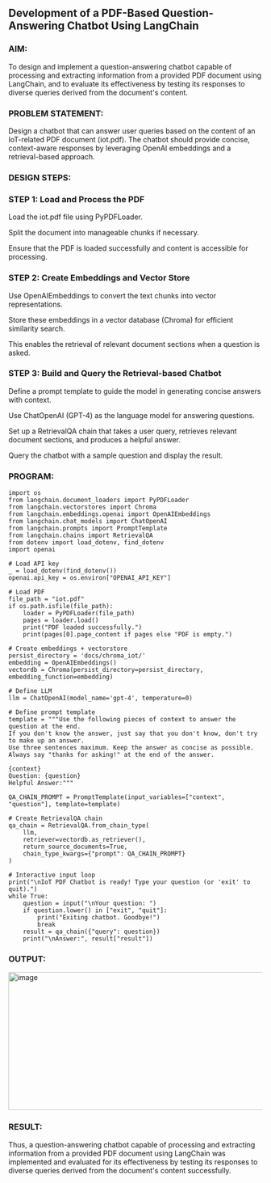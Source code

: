 ## Development of a PDF-Based Question-Answering Chatbot Using LangChain

### AIM:
To design and implement a question-answering chatbot capable of processing and extracting information from a provided PDF document using LangChain, and to evaluate its effectiveness by testing its responses to diverse queries derived from the document's content.

### PROBLEM STATEMENT:
Design a chatbot that can answer user queries based on the content of an IoT-related PDF document (iot.pdf). The chatbot should provide concise, context-aware responses by leveraging OpenAI embeddings and a retrieval-based approach.

### DESIGN STEPS:

### STEP 1: Load and Process the PDF

Load the iot.pdf file using PyPDFLoader.

Split the document into manageable chunks if necessary.

Ensure that the PDF is loaded successfully and content is accessible for processing.

### STEP 2: Create Embeddings and Vector Store

Use OpenAIEmbeddings to convert the text chunks into vector representations.

Store these embeddings in a vector database (Chroma) for efficient similarity search.

This enables the retrieval of relevant document sections when a question is asked.

### STEP 3: Build and Query the Retrieval-based Chatbot

Define a prompt template to guide the model in generating concise answers with context.

Use ChatOpenAI (GPT-4) as the language model for answering questions.

Set up a RetrievalQA chain that takes a user query, retrieves relevant document sections, and produces a helpful answer.

Query the chatbot with a sample question and display the result.

### PROGRAM:
```
import os
from langchain.document_loaders import PyPDFLoader
from langchain.vectorstores import Chroma
from langchain.embeddings.openai import OpenAIEmbeddings
from langchain.chat_models import ChatOpenAI
from langchain.prompts import PromptTemplate
from langchain.chains import RetrievalQA
from dotenv import load_dotenv, find_dotenv
import openai

# Load API key
_ = load_dotenv(find_dotenv())
openai.api_key = os.environ["OPENAI_API_KEY"]

# Load PDF
file_path = "iot.pdf"
if os.path.isfile(file_path):
    loader = PyPDFLoader(file_path)
    pages = loader.load()
    print("PDF loaded successfully.")
    print(pages[0].page_content if pages else "PDF is empty.")

# Create embeddings + vectorstore
persist_directory = 'docs/chroma_iot/'
embedding = OpenAIEmbeddings()
vectordb = Chroma(persist_directory=persist_directory, embedding_function=embedding)

# Define LLM
llm = ChatOpenAI(model_name='gpt-4', temperature=0)

# Define prompt template
template = """Use the following pieces of context to answer the question at the end. 
If you don't know the answer, just say that you don't know, don't try to make up an answer. 
Use three sentences maximum. Keep the answer as concise as possible. Always say "thanks for asking!" at the end of the answer. 

{context}
Question: {question}
Helpful Answer:"""

QA_CHAIN_PROMPT = PromptTemplate(input_variables=["context", "question"], template=template)

# Create RetrievalQA chain
qa_chain = RetrievalQA.from_chain_type(
    llm,
    retriever=vectordb.as_retriever(),
    return_source_documents=True,
    chain_type_kwargs={"prompt": QA_CHAIN_PROMPT}
)

# Interactive input loop
print("\nIoT PDF Chatbot is ready! Type your question (or 'exit' to quit).")
while True:
    question = input("\nYour question: ")
    if question.lower() in ["exit", "quit"]:
        print("Exiting chatbot. Goodbye!")
        break
    result = qa_chain({"query": question})
    print("\nAnswer:", result["result"])

```
### OUTPUT:
<img width="1306" height="273" alt="image" src="https://github.com/user-attachments/assets/ad864b68-61e6-4307-9e54-7fec0d7270ed" />

### RESULT:
Thus, a question-answering chatbot capable of processing and extracting information from a provided PDF document using LangChain was implemented and evaluated for its effectiveness by testing its responses to diverse queries derived from the document's content successfully.



